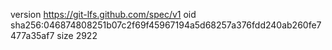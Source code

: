 version https://git-lfs.github.com/spec/v1
oid sha256:046874808251b07c2f69f45967194a5d68257a376fdd240ab260fe7477a35af7
size 2922
